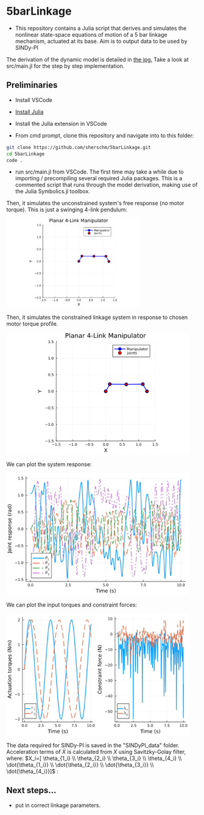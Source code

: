 # 5barLinkage

- This repository contains a Julia script that derives and simulates the nonlinear state-space equations of motion of a 5 bar linkage mechanism, actuated at its base. Aim is to output data to be used by SINDy-PI

The derivation of the dynamic model is detailed in [the jpg.](./hand_derivation.jpg)
Take a look at src/main.jl for the step by step implementation.

## Preliminaries
- Install VSCode

- [Install Julia](https://docs.julialang.org/en/v1/manual/installation/)

- Install the Julia extension in VSCode

- From cmd prompt, clone this repository and navigate into to this folder:
 ```bash
git clone https://github.com/sherschm/5barLinkage.git
cd 5barLinkage
code .
```

- run src/main.jl from VSCode. The first time may take a while due to importing / precompiling several required Julia packages.
This is a commented script that runs through the model derivation, making use of the Julia Symbolics.jl toolbox.

Then, it simulates the unconstrained system's free response (no motor torque). This is just a swinging 4-link pendulum:

 <img src="./plots/unconstrained_system.gif" alt="pendulum_response_gif" width="350"/>
 
Then, it simulates the constrained linkage system in response to chosen motor torque profile.

<img src="./plots/constrained_system.gif" alt="constrained_motion_gif" width="480"/>

We can plot the system response:

<img src="./plots/system_response.png" alt="response_plot" width="480"/>

We can plot the input torques and constraint forces:

<img src="./plots/system_forces.png" alt="forcing_plot" width="480"/>

The data required for SINDy-PI is saved in the "SINDyPI_data" folder. Acceleration terms of $\dot{X}$ is calculated from $X$ using Savitzky-Golay filter, where: $X_i=[ \theta_{1_i} \\ \theta_{2_i} \\ \theta_{3_i} \\ \theta_{4_i} \\  \dot{\theta_{1_i}} \\ \dot{\theta_{2_i}} \\ \dot{\theta_{3_i}} \\ \dot{\theta_{4_i}}]$ :

## Next steps...
- put in correct linkage parameters.
